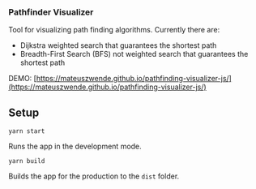 ### Pathfinder Visualizer

Tool for visualizing path finding algorithms.
Currently there are:

- Dijkstra weighted search that guarantees the shortest path
- Breadth-First Search (BFS) not weighted search that guarantees the shortest path

DEMO: [https://mateuszwende.github.io/pathfinding-visualizer-js/](https://mateuszwende.github.io/pathfinding-visualizer-js/)

## Setup

`yarn start`

Runs the app in the development mode.

`yarn build`

Builds the app for the production to the `dist` folder.
